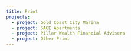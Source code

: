 ```yaml
---
title: Print
projects:
  - project: Gold Coast City Marina
  - project: SAGE Apartments
  - project: Pillar Wealth Financial Advisers
  - project: Other Print
---
```


